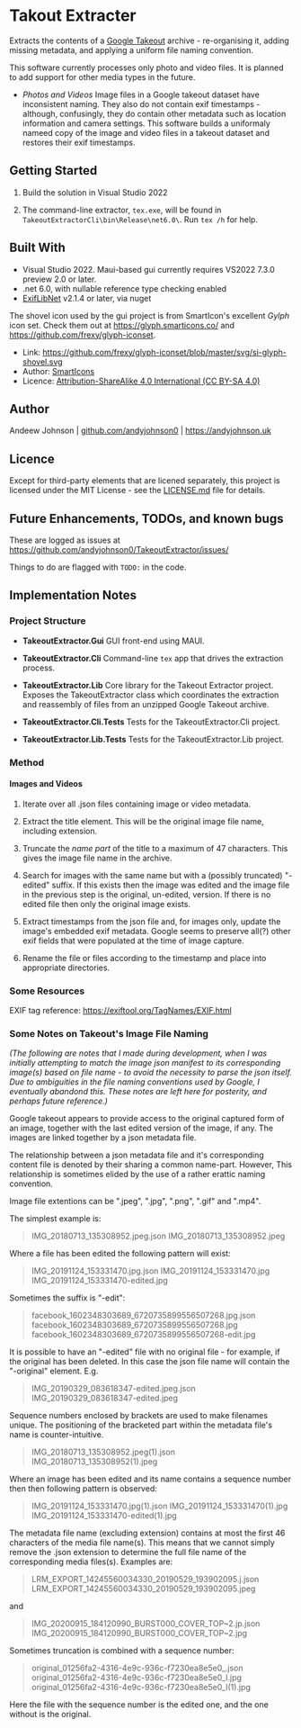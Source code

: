 ﻿# Takout Extracter

Extracts the contents of a [Google Takeout](https://takeout.google.com/) archive - re-organising it, adding missing metadata, and
applying a uniform file naming convention.

This software currently processes only photo and video files. It is planned to add support for other media types in the future.

- *Photos and Videos* Image files in a Google takeout dataset have inconsistent naming. They also do not contain exif timestamps -
although, confusingly, they do contain other metadata such as location information and camera settings. This software builds a uniformaly
nameed copy of the image and video files in a takeout dataset and restores their exif timestamps.


## Getting Started

1. Build the solution in Visual Studio 2022

2. The command-line extractor, `tex.exe`, will be found in `TakeoutExtractorCli\bin\Release\net6.0\`.
Run `tex /h` for help.


## Built With

- Visual Studio 2022. Maui-based gui currently requires VS2022 7.3.0 preview 2.0 or later.
- .net 6.0, with nullable reference type checking enabled
- [ExifLibNet](https://www.nuget.org/packages/ExifLibNet) v2.1.4 or later, via nuget

The shovel icon used by the gui project is from SmartIcon's excellent *Gylph* icon set.
Check them out at https://glyph.smarticons.co/ and https://github.com/frexy/glyph-iconset.

- Link: https://github.com/frexy/glyph-iconset/blob/master/svg/si-glyph-shovel.svg 
- Author: [SmartIcons](https://github.com/frexy/glyph-iconset)
- Licence: [Attribution-ShareAlike 4.0 International (CC BY-SA 4.0)](http://creativecommons.org/licenses/by-sa/4.0/)



## Author

Andeew Johnson | [github.com/andyjohnson0](https://github.com/andyjohnson0) | https://andyjohnson.uk


## Licence

Except for third-party elements that are licened separately, this project is licensed under the MIT License - see the [LICENSE.md](LICENSE.md) file for details.



## Future Enhancements, TODOs, and known bugs

These are logged as issues at https://github.com/andyjohnson0/TakeoutExtractor/issues/

Things to do are flagged with `TODO:` in the code. 



## Implementation Notes

### Project Structure

- **TakeoutExtractor.Gui** GUI front-end using MAUI.

- **TakeoutExtractor.Cli** Command-line `tex` app that drives the extraction process.

- **TakeoutExtractor.Lib** Core library for the Takeout Extractor project. Exposes the TakeoutExtractor class which
coordinates the extraction and reassembly of files from an unzipped Google Takeout archive.

- **TakeoutExtractor.Cli.Tests** Tests for the TakeoutExtractor.Cli project.

- **TakeoutExtractor.Lib.Tests** Tests for the TakeoutExtractor.Lib project.


### Method

#### Images and Videos

1. Iterate over all .json files containing image or video metadata.

2. Extract the title element. This will be the original image file name, including extension.

3. Truncate the *name part* of the title to a maximum of 47 characters. This gives the image file name in the archive.

4. Search for images with the same name but with a (possibly truncated) "-edited" suffix. If this exists then the
image was edited and the image file in the previous step is the original, un-edited, version. If there is no edited
file then only the original image exists.

5. Extract timestamps from the json file and, for images only, update the image's embedded exif metadata. Google seems
to preserve all(?) other exif fields that were populated at the time of image capture.

6. Rename the file or files according to the timestamp and place into appropriate directories.



### Some Resources

EXIF tag reference: <https://exiftool.org/TagNames/EXIF.html>


### Some Notes on Takeout's Image File Naming

*(The following are notes that I made during development, when I was initially attempting to match the image json manifest to
its corresponding image(s) based on file name - to avoid the necessity to parse the json itself. Due to ambiguities in the file
naming conventions used by Google, I eventually abandond this. These notes are left here for posterity, and perhaps future
reference.)*

Google takeout appears to provide access to the original captured form of an image, together with the last edited version of
the image, if any. The images are linked together by a json metadata file.

The relationship between a json metadata file and it's corresponding content file is denoted by their sharing a common name-part.
However, This relationship is sometimes elided by the use of a rather erattic naming convention.

Image file extentions can be ".jpeg", ".jpg", ".png", ".gif" and ".mp4".


The simplest example is:

> IMG_20180713_135308952.jpeg.json
> IMG_20180713_135308952.jpeg


Where a file has been edited the following pattern will exist:

> IMG_20191124_153331470.jpg.json
> IMG_20191124_153331470.jpg
> IMG_20191124_153331470-edited.jpg

Sometimes the suffix is "-edit":

> facebook_1602348303689_6720735899556507268.jpg.json
> facebook_1602348303689_6720735899556507268.jpg
> facebook_1602348303689_6720735899556507268-edit.jpg


It is possible to have an "-edited" file with no original file - for example, if the original has been deleted.
In this case the json file name will contain the "-original" element. E.g.

> IMG_20190329_083618347-edited.jpeg.json
> IMG_20190329_083618347-edited.jpeg


Sequence numbers enclosed by brackets are used to make filenames unique.
The positioning of the bracketed part within the metadata file's name is counter-intuitive.

> IMG_20180713_135308952.jpeg(1).json
> IMG_20180713_135308952(1).jpeg


Where an image has been edited and its name contains a sequence number then then following pattern is observed:

> IMG_20191124_153331470.jpg(1).json
> IMG_20191124_153331470(1).jpg
> IMG_20191124_153331470-edited(1).jpg


The metadata file name (excluding extension) contains at most the first 46 characters of the media file name(s).
This means that we cannot simply remove the .json extension to determine the full file name of the corresponding
media files(s). Examples are:

> LRM_EXPORT_14245560034330_20190529_193902095.j.json
> LRM_EXPORT_14245560034330_20190529_193902095.jpeg

and

> IMG_20200915_184120990_BURST000_COVER_TOP~2.jp.json
> IMG_20200915_184120990_BURST000_COVER_TOP~2.jpg


Sometimes truncation is combined with a sequence number:

> original_01256fa2-4316-4e9c-936c-f7230ea8e5e0_.json
> original_01256fa2-4316-4e9c-936c-f7230ea8e5e0_I.jpg
> original_01256fa2-4316-4e9c-936c-f7230ea8e5e0_I(1).jpg

Here the file with the sequence number is the edited one, and the one without is the original.
